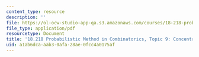 ```yaml
---
content_type: resource
description: ''
file: https://ol-ocw-studio-app-qa.s3.amazonaws.com/courses/18-218-probabilistic-method-in-combinatorics-spring-2019/a1ab6dcaaab30afa28ae0fcc4a0175af_MIT18_218S19_ch9.pdf
file_type: application/pdf
resourcetype: Document
title: '18.218 Probabilistic Method in Combinatorics, Topic 9: Concentration of measure'
uid: a1ab6dca-aab3-0afa-28ae-0fcc4a0175af
---
```

